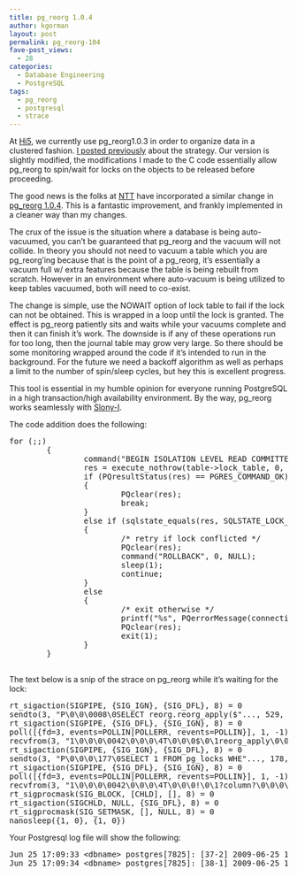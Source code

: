 ```yaml
---
title: pg_reorg 1.0.4
author: kgorman
layout: post
permalink: pg_reorg-104
fave-post_views:
  - 28
categories:
  - Database Engineering
  - PostgreSQL
tags:
  - pg_reorg
  - postgresql
  - strace
---
```

At [Hi5][1], we currently use pg_reorg1.0.3 in order to organize data in a clustered fashion. [ I posted previously][2] about the strategy. Our version is slightly modified, the modifications I made to the C code essentially allow pg_reorg to spin/wait for locks on the objects to be released before proceeding.

The good news is the folks at [NTT][3] have incorporated a similar change in [pg_reorg 1.0.4][4]. This is a fantastic improvement, and frankly implemented in a cleaner way than my changes.

The crux of the issue is the situation where a database is being auto-vacuumed, you can&#8217;t be guaranteed that pg\_reorg and the vacuum will not collide. In theory you should not need to vacuum a table which you are pg\_reorg&#8217;ing because that is the point of a pg_reorg, it&#8217;s essentially a vacuum full w/ extra features because the table is being rebuilt from scratch. However in an environment where auto-vacuum is being utilized to keep tables vacuumed, both will need to co-exist.

The change is simple, use the NOWAIT option of lock table to fail if the lock can not be obtained. This is wrapped in a loop until the lock is granted. The effect is pg_reorg patiently sits and waits while your vacuums complete and then it can finish it&#8217;s work. The downside is if any of these operations run for too long, then the journal table may grow very large. So there should be some monitoring wrapped around the code if it&#8217;s intended to run in the background. For the future we need a backoff algorithm as well as perhaps a limit to the number of spin/sleep cycles, but hey this is excellent progress.

This tool is essential in my humble opinion for everyone running PostgreSQL in a high transaction/high availability environment. By the way, pg_reorg works seamlessly with [Slony-I][5].

The code addition does the following:

<pre lang="c">for (;;)
        {
                command("BEGIN ISOLATION LEVEL READ COMMITTED", 0, NULL);
                res = execute_nothrow(table->lock_table, 0, NULL);
                if (PQresultStatus(res) == PGRES_COMMAND_OK)
                {
                        PQclear(res);
                        break;
                }
                else if (sqlstate_equals(res, SQLSTATE_LOCK_NOT_AVAILABLE))
                {
                        /* retry if lock conflicted */
                        PQclear(res);
                        command("ROLLBACK", 0, NULL);
                        sleep(1);
                        continue;
                }
                else
                {
                        /* exit otherwise */
                        printf("%s", PQerrorMessage(connection));
                        PQclear(res);
                        exit(1);
                }
        }

</pre>

The text below is a snip of the strace on pg_reorg while it&#8217;s waiting for the lock:

<pre lang="c">rt_sigaction(SIGPIPE, {SIG_IGN}, {SIG_DFL}, 8) = 0
sendto(3, "P\0\0\0008\0SELECT reorg.reorg_apply($"..., 529, 0, NULL, 0) = 529
rt_sigaction(SIGPIPE, {SIG_DFL}, {SIG_IGN}, 8) = 0
poll([{fd=3, events=POLLIN|POLLERR, revents=POLLIN}], 1, -1) = 1
recvfrom(3, "1\0\0\0\0042\0\0\0\4T\0\0\0$\0\1reorg_apply\0\0\0\0"..., 16384, 0, NULL, NULL) = 77
rt_sigaction(SIGPIPE, {SIG_IGN}, {SIG_DFL}, 8) = 0
sendto(3, "P\0\0\0\177\0SELECT 1 FROM pg_locks WHE"..., 178, 0, NULL, 0) = 178
rt_sigaction(SIGPIPE, {SIG_DFL}, {SIG_IGN}, 8) = 0
poll([{fd=3, events=POLLIN|POLLERR, revents=POLLIN}], 1, -1) = 1
recvfrom(3, "1\0\0\0\0042\0\0\0\4T\0\0\0!\0\1?column?\0\0\0\0\0\0\0"..., 16384, 0, NULL, NULL) = 74
rt_sigprocmask(SIG_BLOCK, [CHLD], [], 8) = 0
rt_sigaction(SIGCHLD, NULL, {SIG_DFL}, 8) = 0
rt_sigprocmask(SIG_SETMASK, [], NULL, 8) = 0
nanosleep({1, 0}, {1, 0})
</pre>

Your Postgresql log file will show the following:

<pre lang="sql">Jun 25 17:09:33 &lt;dbname> postgres[7825]: [37-2] 2009-06-25 17:09:33 PDTSTATEMENT:  LOCK TABLE &lt;tablename> IN ACCESS EXCLUSIVE MODE NOWAIT
Jun 25 17:09:34 &lt;dbname> postgres[7825]: [38-1] 2009-06-25 17:09:34 PDTERROR:  could not obtain lock on relation "&lt;tablename>"
</pre>

 [1]: http://www.hi5.com
 [2]: http://www.kennygorman.com/wordpress/?p=334
 [3]: http://www.ntt.co.jp/RD/OFIS/active/2006pdfe/rd/index.html
 [4]: http://pgfoundry.org/projects/reorg/
 [5]: http://www.slony.info/
